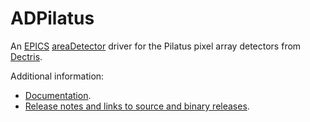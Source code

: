 ADPilatus
===========
An 
[EPICS](http://www.aps.anl.gov/epics/) 
[areaDetector](https://cars.uchicago.edu/software/epics/areaDetector.html) 
driver for the Pilatus pixel array detectors from 
[Dectris](http://www.dectris.com).

Additional information:
* [Documentation](https://cars.uchicago.edu/software/epics/pilatusDoc.html).
* [Release notes and links to source and binary releases](RELEASE.md).
